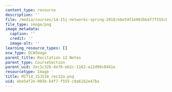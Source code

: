 ```yaml
---
content_type: resource
description: ''
file: /media/courses/14-15j-networks-spring-2018/ebe54f2e003bb4f7f555c8a6162e47ba_MIT14_15JS18_rec12a.png
file_type: image/png
image_metadata:
  caption: ''
  credit: ''
  image-alt: ''
learning_resource_types: []
ocw_type: OCWImage
parent_title: Recitation 12 Notes
parent_type: CourseSection
parent_uid: 2ec1c32b-4e76-eb2c-1162-a12d99c0d41e
resourcetype: Image
title: MIT14_15JS18_rec12a.png
uid: ebe54f2e-003b-b4f7-f555-c8a6162e47ba
---
```

